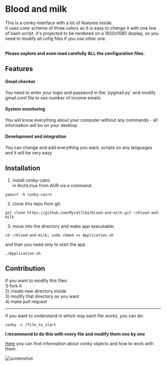 # Blood and milk

This is a conky interface with a lot of features inside. <br>
It uses color scheme of three colors so it is easy to change it with one line of bash script.
it's projected to be rendered on a 1920x1080 display, so you need to modify all cofig files if you use other one.


<br><b>Please explore and even read carefully ALL the configuration files.</b>

<h2>Features</h2>
<h4>Gmail checker</h4>
You need to enter your login and password in the `pygmail.py` and modify gmail.conf file to see number of income emails

<h4>System monitoring</h4>
You will know everything about your computer without any commands - all information will bo on your desktop

<h4>Development and integration</h4>
You can change and add everything you want, scripts on any languages and it will be very easy

<h2>Installation</h2>

1) install conky-cairo<br>
in ArchLinux from AUR via a command:<br>
~~~~
yaourt -S conky-cairo
~~~~
2) clone this repo from git:
~~~~
git clone https://github.com/Myralllka/blood-and-milk.git ~/blood-and-milk
~~~~
3) move into the directory and make app executable:
~~~~
cd ~/blood-and-milk; sudo chmod +x Application.sh
~~~~
and than you need only to start the app
~~~~
./Application.sh
~~~~

<h2>Contribution</h2>
If you want to modify this files:<br>
1) fork it<br>
2) create new directory inside<br>
3) modify that directory as you want<br>
4) make pull request<br>
<hr>
if you want to understand in which way each file works, you can do:

~~~~
conky -c /file_to_start
~~~~

<b>I recommend to do this with every file and modify them one by one</b>

[Here](http://conky.sourceforge.net/variables.html) you can find information about conky objects and how to work with them

![screenshot](https://github.com/Myralllka/blood-and-milk/blob/master/Screenshot%20from%202019-02-27%2013-10-52.png)
